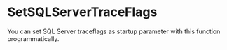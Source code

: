 # SetSQLServerTraceFlags
You can set SQL Server traceflags as startup parameter with this function programmatically.
